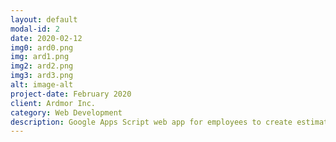 ```yaml
---
layout: default
modal-id: 2
date: 2020-02-12
img0: ard0.png
img: ard1.png
img2: ard2.png
img3: ard3.png
alt: image-alt
project-date: February 2020
client: Ardmor Inc.
category: Web Development
description: Google Apps Script web app for employees to create estimates using an existing spreadsheet. Created to address the issues of employees creating copies of the spreadsheet and employees breaking the spreadsheet. <br /> <br />Created with React, Google Apps Script,  Google Sheets
---
```

